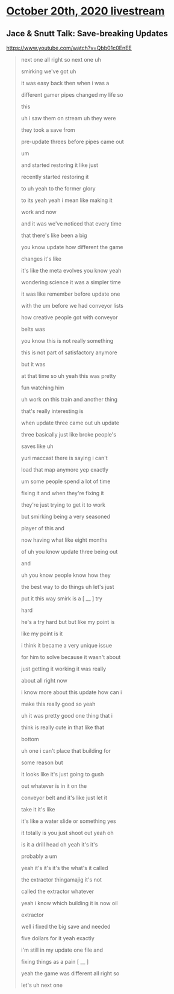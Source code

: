 # [October 20th, 2020 livestream](../2020-10-20.md)
## Jace & Snutt Talk: Save-breaking Updates
https://www.youtube.com/watch?v=Qbb01c0EnEE
> next one all right so next one uh
> 
> smirking we've got uh
> 
> it was easy back then when i was a
> 
> different gamer pipes changed my life so
> 
> this
> 
> uh i saw them on stream uh they were
> 
> they took a save from
> 
> pre-update threes before pipes came out
> 
> um
> 
> and started restoring it like just
> 
> recently started restoring it
> 
> to uh yeah to the former glory
> 
> to its yeah yeah i mean like making it
> 
> work and now
> 
> and it was we've noticed that every time
> 
> that there's like been a big
> 
> you know update how different the game
> 
> changes it's like
> 
> it's like the meta evolves you know yeah
> 
> wondering science it was a simpler time
> 
> it was like remember before update one
> 
> with the um before we had conveyor lists
> 
> how creative people got with conveyor
> 
> belts was
> 
> you know this is not really something
> 
> this is not part of satisfactory anymore
> 
> but it was
> 
> at that time so uh yeah this was pretty
> 
> fun watching him
> 
> uh work on this train and another thing
> 
> that's really interesting is
> 
> when update three came out uh update
> 
> three basically just like broke people's
> 
> saves like uh
> 
> yuri maccast there is saying i can't
> 
> load that map anymore yep exactly
> 
> um some people spend a lot of time
> 
> fixing it and when they're fixing it
> 
> they're just trying to get it to work
> 
> but smirking being a very seasoned
> 
> player of this and
> 
> now having what like eight months
> 
> of uh you know update three being out
> 
> and
> 
> uh you know people know how they
> 
> the best way to do things uh let's just
> 
> put it this way smirk is a [ __ ] try
> 
> hard
> 
> he's a try hard but but like my point is
> 
> like my point is it
> 
> i think it became a very unique issue
> 
> for him to solve because it wasn't about
> 
> just getting it working it was really
> 
> about all right now
> 
> i know more about this update how can i
> 
> make this really good so yeah
> 
> uh it was pretty good one thing that i
> 
> think is really cute in that like that
> 
> bottom
> 
> uh one i can't place that building for
> 
> some reason but
> 
> it looks like it's just going to gush
> 
> out whatever is in it on the
> 
> conveyor belt and it's like just let it
> 
> take it it's like
> 
> it's like a water slide or something yes
> 
> it totally is you just shoot out yeah oh
> 
> is it a drill head oh yeah it's it's
> 
> probably a um
> 
> yeah it's it's it's the what's it called
> 
> the extractor thingamajig it's not
> 
> called the extractor whatever
> 
> yeah i know which building it is now oil
> 
> extractor
> 
> well i fixed the big save and needed
> 
> five dollars for it yeah exactly
> 
> i'm still in my update one file and
> 
> fixing things as a pain [ __ ]
> 
> yeah the game was different all right so
> 
> let's uh next one
> 
